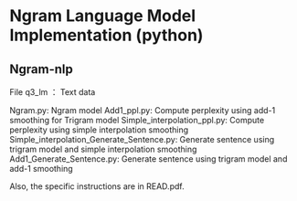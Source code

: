 # Ngram Language Model Implementation (python)
Ngram-nlp
-------------
File q3_lm ： Text data

Ngram.py: Ngram model
Add1_ppl.py: Compute perplexity using add-1 smoothing for Trigram model
Simple_interpolation_ppl.py: Compute perplexity using simple interpolation smoothing
Simple_interpolation_Generate_Sentence.py: Generate sentence using trigram model and simple interpolation smoothing
Add1_Generate_Sentence.py: Generate sentence using trigram model and add-1 smoothing

Also, the specific instructions are in READ.pdf.
